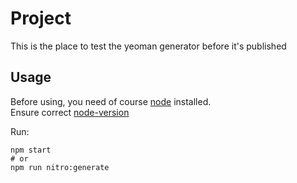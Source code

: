 # Project

This is the place to test the yeoman generator before it's published

## Usage

Before using, you need of course [node](https://nodejs.org/) installed.  
Ensure correct [node-version](./.node-version)

Run:

```shell
npm start
# or
npm run nitro:generate
```
